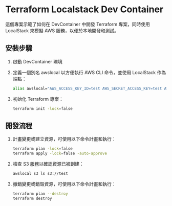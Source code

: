 # Terraform Localstack Dev Container

這個專案示範了如何在 DevContainer 中開發 Terraform 專案，同時使用 LocalStack 來模擬 AWS 服務，以便於本地開發和測試。


## 安裝步驟

1. 啟動 DevContainer 環境

2. 定義一個別名 awslocal 以方便執行 AWS CLI 命令，並使用 LocalStack 作為端點：

    ```bash
    alias awslocal="AWS_ACCESS_KEY_ID=test AWS_SECRET_ACCESS_KEY=test AWS_DEFAULT_REGION=ap-northeast-1 aws --endpoint-url=http://localstack:4566"
    ```

3. 初始化 Terraform 專案：


    ```bash
    terraform init -lock=false
    ```

## 開發流程

1. 計畫變更或建立資源，可使用以下命令計畫和執行：

    ```bash
    terraform plan -lock=false
    terraform apply -lock=false -auto-approve
    ```

2. 檢查 S3 服務以確認資源已被創建：

    ```bash
    awslocal s3 ls s3://test
    ```

3. 撤銷變更或銷毀資源，可使用以下命令計畫和執行：

    ```bash
    terraform plan --destroy
    terraform destroy
    ```
